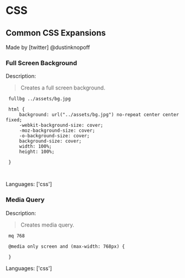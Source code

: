 # CSS

## Common CSS Expansions

Made by [twitter] @dustinknopoff

### Full Screen Background

Description:

> Creates a full screen background.

` fullbg ../assets/bg.jpg`



```
 html {
     background: url("../assets/bg.jpg") no-repeat center center fixed;
     -webkit-background-size: cover;
     -moz-background-size: cover;
     -o-background-size: cover;
     background-size: cover;
     width: 100%;
     height: 100%;
 
 }
 
 
```

Languages: ['css']



### Media Query

Description:

> Creates media query.

` mq 768`



```
 @media only screen and (max-width: 768px) {
     
 }
```

Languages: ['css']



